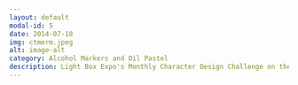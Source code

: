 ```yaml
---
layout: default
modal-id: 5
date: 2014-07-18
img: ctmerm.jpeg
alt: image-alt
category: Alcohol Markers and Oil Pastel
description: Light Box Expo's Monthly Character Design Challenge on the Discord. May coincides with Tom Bancroft's Mer-May Challenge.
---
```

